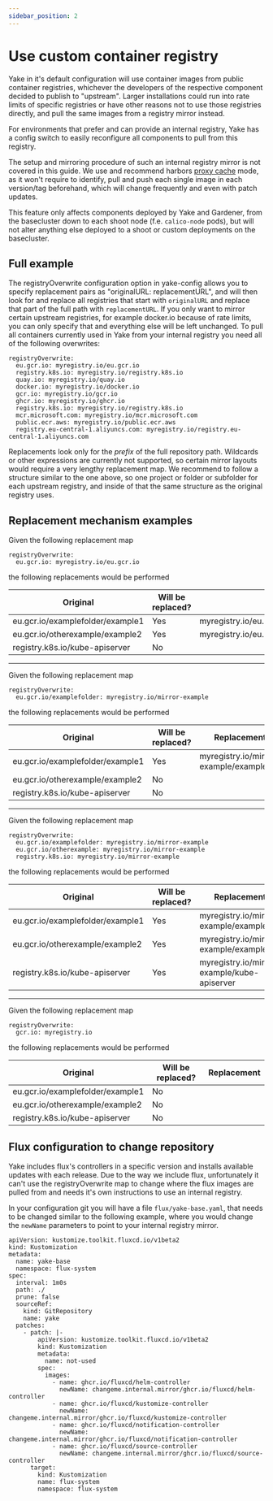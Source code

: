 ```yaml
---
sidebar_position: 2
---
```


# Use custom container registry

Yake in it's default configuration will use container images from public container registries, whichever the developers of the respective component decided to publish to "upstream". Larger installations could run into rate limits of specific registries or have other reasons not to use those registries directly, and pull the same images from a registry mirror instead.

For environments that prefer and can provide an internal registry, Yake has a config switch to easily reconfigure all components to pull from this registry.

The setup and mirroring procedure of such an internal registry mirror is not covered in this guide. We use and recommend harbors [proxy cache](https://goharbor.io/docs/2.1.0/administration/configure-proxy-cache/) mode, as it won't require to identify, pull and push each single image in each version/tag beforehand, which will change frequently and even with patch updates.

This feature only affects components deployed by Yake and Gardener, from the basecluster down to each shoot node (f.e. `calico-node` pods), but will not alter anything else deployed to a shoot or custom deployments on the basecluster.

## Full example

The registryOverwrite configuration option in yake-config allows you to specify replacement pairs as "originalURL: replacementURL", and will then look for and replace all registries that start with `originalURL` and replace that part of the full path with `replacementURL`. If you only want to mirror certain upstream registries, for example docker.io because of rate limits, you can only specify that and everything else will be left unchanged. To pull all containers currently used in Yake from your internal registry you need all of the following overwrites:

```
registryOverwrite:
  eu.gcr.io: myregistry.io/eu.gcr.io
  registry.k8s.io: myregistry.io/registry.k8s.io
  quay.io: myregistry.io/quay.io
  docker.io: myregistry.io/docker.io
  gcr.io: myregistry.io/gcr.io
  ghcr.io: myregistry.io/ghcr.io
  registry.k8s.io: myregistry.io/registry.k8s.io
  mcr.microsoft.com: myregistry.io/mcr.microsoft.com
  public.ecr.aws: myregistry.io/public.ecr.aws
  registry.eu-central-1.aliyuncs.com: myregistry.io/registry.eu-central-1.aliyuncs.com
```
Replacements look only for the *prefix* of the full repository path. Wildcards or other expressions are currently not supported, so certain mirror layouts would require a very lengthy replacement map. We recommend to follow a structure similar to the one above, so one project or folder or subfolder for each upstream registry, and inside of that the same structure as the original registry uses.

## Replacement mechanism examples

Given the following replacement map
```
registryOverwrite:
  eu.gcr.io: myregistry.io/eu.gcr.io
```

the following replacements would be performed

| Original                         | Will be replaced? | Replacement                                    |
| -------------------------------- | ----------------- | ---------------------------------------------- |
| eu.gcr.io/examplefolder/example1 | Yes               | myregistry.io/eu.gcr.io/examplefolder/example1 |
| eu.gcr.io/otherexample/example2  | Yes               | myregistry.io/eu.gcr.io/otherexample/example2  |
| registry.k8s.io/kube-apiserver        | No                |                                                |

---

Given the following replacement map
```
registryOverwrite:
  eu.gcr.io/examplefolder: myregistry.io/mirror-example
```

the following replacements would be performed


| Original                         | Will be replaced? | Replacement                           |
| -------------------------------- | ----------------- | ------------------------------------- |
| eu.gcr.io/examplefolder/example1 | Yes               | myregistry.io/mirror-example/example1 |
| eu.gcr.io/otherexample/example2  | No                |                                       |
| registry.k8s.io/kube-apiserver        | No                |                                       |

---

Given the following replacement map
```
registryOverwrite:
  eu.gcr.io/examplefolder: myregistry.io/mirror-example
  eu.gcr.io/otherexample: myregistry.io/mirror-example
  registry.k8s.io: myregistry.io/mirror-example
```

the following replacements would be performed


| Original                         | Will be replaced? | Replacement                                 |
| -------------------------------- | ----------------- | ------------------------------------------- |
| eu.gcr.io/examplefolder/example1 | Yes               | myregistry.io/mirror-example/example1       |
| eu.gcr.io/otherexample/example2  | Yes               | myregistry.io/mirror-example/example2       |
| registry.k8s.io/kube-apiserver        | Yes               | myregistry.io/mirror-example/kube-apiserver |

---

Given the following replacement map
```
registryOverwrite:
  gcr.io: myregistry.io
```

the following replacements would be performed


| Original                         | Will be replaced? | Replacement |
| -------------------------------- | ----------------- | ----------- |
| eu.gcr.io/examplefolder/example1 | No                |             |
| eu.gcr.io/otherexample/example2  | No                |             |
| registry.k8s.io/kube-apiserver        | No                |             |



## Flux configuration to change repository

Yake includes flux's controllers in a specific version and installs available updates with each release. Due to the way we include flux, unfortunately it can't use the registryOverwrite map to change where the flux images are pulled from and needs it's own instructions to use an internal registry.

In your configuration git you will have a file `flux/yake-base.yaml`, that needs to be changed similar to the following example, where you would change the `newName` parameters to point to your internal registry mirror.

```
apiVersion: kustomize.toolkit.fluxcd.io/v1beta2
kind: Kustomization
metadata:
  name: yake-base
  namespace: flux-system
spec:
  interval: 1m0s
  path: ./
  prune: false
  sourceRef:
    kind: GitRepository
    name: yake 
  patches:
    - patch: |-
        apiVersion: kustomize.toolkit.fluxcd.io/v1beta2
        kind: Kustomization
        metadata:
          name: not-used
        spec:
          images:
            - name: ghcr.io/fluxcd/helm-controller
              newName: changeme.internal.mirror/ghcr.io/fluxcd/helm-controller
            - name: ghcr.io/fluxcd/kustomize-controller
              newName: changeme.internal.mirror/ghcr.io/fluxcd/kustomize-controller
            - name: ghcr.io/fluxcd/notification-controller
              newName: changeme.internal.mirror/ghcr.io/fluxcd/notification-controller
            - name: ghcr.io/fluxcd/source-controller
              newName: changeme.internal.mirror/ghcr.io/fluxcd/source-controller
      target:
        kind: Kustomization
        name: flux-system
        namespace: flux-system
```
